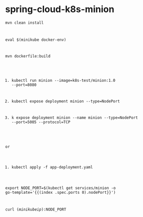 # spring-cloud-k8s-minion

<code>mvn clean install

eval $(minikube docker-env)

mvn dockerfile:build

1. kubectl run minion --image=k8s-test/minion:1.0 --port=8080

2. kubectl expose deployment minion --type=NodePort

3. k expose deployment minion --name minion --type=NodePort --port=5005 --protocol=TCP

or

1. kubectl apply -f app-deployment.yaml

export NODE_PORT=$(kubectl get services/minion -o go-template='{{(index .spec.ports 0).nodePort}}')

curl $(minikube ip):$NODE_PORT
</code>
